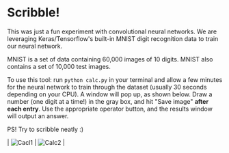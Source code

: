 # Scribble!

This was just a fun experiment with convolutional neural networks. We are leveraging Keras/Tensorflow's built-in MNIST digit recognition data to train our neural network.

MNIST is a set of data containing 60,000 images of 10 digits. MNIST also contains a set of 10,000 test images. 

To use this tool: run ```python calc.py``` in your terminal and allow a few minutes for the neural network to train through the dataset (usually 30 seconds depending on your CPU). A window will pop up, as shown below. Draw a number (one digit at a time!) in the gray box, and hit "Save image" **after each entry**. Use the appropriate operator button, and the results window will output an answer. 

PS! Try to scribble neatly :) 

| ![Cacl1](https://i.imgur.com/qVP1siq.png) | ![Calc2](https://i.imgur.com/IalJtpD.png) |
